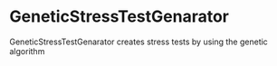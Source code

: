 # GeneticStressTestGenarator
 GeneticStressTestGenarator creates stress tests by using the genetic algorithm
